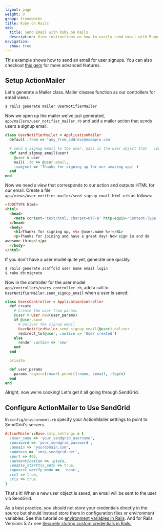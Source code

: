 ```yaml
---
layout: page
weight: 0
group: frameworks
title: Ruby on Rails
seo:
  title: Send Email with Ruby on Rails
  description: View instructions on how to easily send email with Ruby on Rails using SendGrid, by setting up setting up ActionMailer or using a gem.
navigation:
  show: true
---
```

  
This example shows how to send an email for user signups. You can also checkout <a href='https://github.com/sendgrid/sendgrid-ruby'>this gem</a> for more advanced features.

## Setup ActionMailer

Let's generate a Mailer class. Mailer classes function as our
controllers for email views.

``` bash
$ rails generate mailer UserNotifierMailer
```

Now we open up the mailer we've just generated, `app/mailers/user_notifier_mailer.rb` and add a mailer action that sends users a signup email.

``` ruby
class UserNotifierMailer < ApplicationMailer
  default :from => 'any_from_address@example.com'

  # send a signup email to the user, pass in the user object that   contains the user's email address
  def send_signup_email(user)
    @user = user
    mail( :to => @user.email,
    :subject => 'Thanks for signing up for our amazing app' )
  end
end
```

Now we need a view that corresponds to our action and outputs HTML for our email. Create a file `app/views/user_notifier_mailer/send_signup_email.html.erb` as follows:

``` html
<!DOCTYPE html>
<html>
  <head>
    <meta content='text/html; charset=UTF-8' http-equiv='Content-Type' />
  </head>
  <body>
    <h1>Thanks for signing up, <%= @user.name %>!</h1>
    <p>Thanks for joining and have a great day! Now sign in and do
awesome things!</p>
  </body>
</html>
```

If you don't have a user model quite yet, generate one quickly.

``` bash
$ rails generate scaffold user name email login
$ rake db:migrate
```

Now in the controller for the user model `app/controllers/users_controller.rb`, add a call to `UserNotifierMailer.send_signup_email` when a user is saved.

``` ruby
class UsersController < ApplicationController
  def create
    # Create the user from params
    @user = User.new(user_params)
    if @user.save
      # Deliver the signup email
      UserNotifierMailer.send_signup_email(@user).deliver
      redirect_to(@user, :notice => 'User created')
    else
      render :action => 'new'
    end
  end

  private

  def user_params
    params.require(:user).permit(:name, :email, :login)
  end
end
```

Alright, now we're cooking! Let's get it all going through SendGrid.

## Configure ActionMailer to Use SendGrid

In `config/environment.rb` specify your ActionMailer settings to point to SendGrid's servers.

``` ruby
ActionMailer::Base.smtp_settings = {
  :user_name => 'your_sendgrid_username',
  :password => 'your_sendgrid_password',
  :domain => 'yourdomain.com',
  :address => 'smtp.sendgrid.net',
  :port => 465,
  :authentication => :plain,
  :enable_starttls_auto => true,
  :openssl_verify_mode =>  'none',
  :ssl => true,
  :tls => true
}
```

That's it! When a new user object is saved, an email will be sent to
the user via SendGrid.

<call-out type="warning">

As a best practice, you should not store your credentials directly in
the source but should instead store them in configuration files or
environment variables. See this tutorial on <a
  href='http://railsapps.github.io/rails-environment-variables.html'>environment
  variables in Rails</a>. And for Rails Versions 5.2+ see <a href='https://guides.rubyonrails.org/security.html#custom-credentials'>Securely storing custom credentials in Rails.</a>

</call-out>
